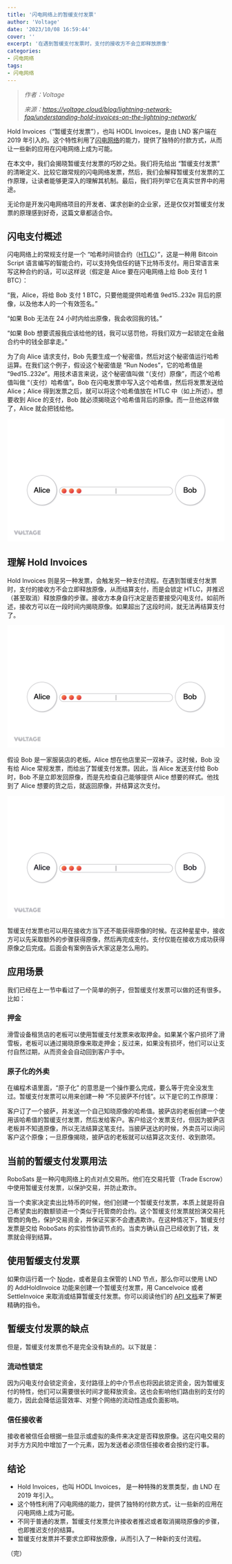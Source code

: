 ```yaml
---
title: '闪电网络上的暂缓支付发票'
author: 'Voltage'
date: '2023/10/08 16:59:44'
cover: ''
excerpt: '在遇到暂缓支付发票时，支付的接收方不会立即释放原像'
categories:
- 闪电网络
tags:
- 闪电网络
---
```



> *作者：Voltage*
> 
> *来源：<https://voltage.cloud/blog/lightning-network-faq/understanding-hold-invoices-on-the-lightning-network/>*



Hold Invoices（“暂缓支付发票”），也叫 HODL Invoices，是由 LND 客户端在 2019 年引入的。这个特性利用了[闪电网络](https://voltage.cloud/blog/bitcoin-lightning-network/what-is-the-lightning-network)的能力，提供了独特的付款方式，从而让一些新的应用在闪电网络上成为可能。

在本文中，我们会揭晓暂缓支付发票的巧妙之处。我们将先给出 “暂缓支付发票” 的清晰定义、比较它跟常规的闪电网络发票，然后，我们会解释暂缓支付发票的工作原理，让读者能够更深入的理解其机制。最后，我们将列举它在真实世界中的用途。

无论你是开发闪电网络项目的开发者、谋求创新的企业家，还是仅仅对暂缓支付发票的原理感到好奇，这篇文章都适合你。

## 闪电支付概述

闪电网络上的常规支付是一个 “哈希时间锁合约（[HTLC](https://voltage.cloud/blog/lightning-network-faq/how-do-htlc-work-lightning-network/)）”，这是一种用 Bitcoin Script 语言编写的智能合约，可以支持免信任的链下比特币支付。用日常语言来写这种合约的话，可以这样说（假定是 Alice 要在闪电网络上给 Bob 支付 1 BTC）：

“我，Alice，将给 Bob 支付 1 BTC，只要他能提供哈希值 9ed15..232e 背后的原像，以及他本人的一个有效签名。”

“如果 Bob 无法在 24 小时内给出原像，我会收回我的钱。”

“如果 Bob 想要谎报我应该给他的钱，我可以惩罚他，将我们双方一起锁定在金融合约中的钱全部拿走。”

为了向 Alice 请求支付，Bob 先要生成一个秘密值，然后对这个秘密值运行哈希运算。在我们这个例子，假设这个秘密值是 “Run Nodes”，它的哈希值是 “9ed15..232e”。用技术语言来说，这个秘密值叫做 “（支付）原像”，而这个哈希值叫做 “（支付）哈希值”。Bob 在闪电发票中写入这个哈希值，然后将发票发送给 Alice；Alice 得到发票之后，就可以将这个哈希值放在 HTLC 中（如上所述）。想要收到 Alice 的支付，Bob 就必须揭晓这个哈希值背后的原像。而一旦他这样做了，Alice 就会把钱给他。

![img](../images/understanding-hold-invoices-on-the-lightning-network/hold-invoices-on-lnd-example-1.gif)

## 理解 Hold Invoices

Hold Invoices 则是另一种发票，会触发另一种支付流程。在遇到暂缓支付发票时，支付的接收方不会立即释放原像，从而结算支付，而是会锁定 HTLC，并推迟（甚至取消）释放原像的步骤。接收方本身自行决定是否要接受闪电支付。如前所述，接收方可以在一段时间内揭晓原像。如果超出了这段时间，就无法再结算支付了。

![img](../images/understanding-hold-invoices-on-the-lightning-network/hodl-invoices-for-lnd-example-2-1024x576.gif)

假设 Bob 是一家服装店的老板。Alice 想在他店里买一双袜子。这时候，Bob 没有给 Alice 常规发票，而给出了暂缓支付发票。因此，当 Alice 发送支付给 Bob 时，Bob 不是立即发回原像，而是先检查自己能够提供 Alice 想要的样式。他找到了 Alice 想要的货之后，就返回原像，并结算这次支付。

![img](../images/understanding-hold-invoices-on-the-lightning-network/hodl-invoices-for-lightning-network-example-3.gif)

暂缓支付发票也可以用在接收方当下还不能获得原像的时候。在这种星星中，接收方可以先采取额外的步骤获得原像，然后再完成支付。支付仅能在接收方成功获得原像之后完成。后面会有案例告诉大家这是怎么用的。

## 应用场景

我们已经在上一节中看过了一个简单的例子，但暂缓支付发票可以做的还有很多。比如：

### 押金

滑雪设备租赁店的老板可以使用暂缓支付发票来收取押金。如果某个客户损坏了滑雪板，老板可以通过揭晓原像来取走押金；反过来，如果没有损坏，他们可以让支付自然过期，从而资金会自动回到客户手中。

### 原子化的外卖

在编程术语里面，“原子化” 的意思是一个操作要么完成，要么等于完全没发生过。暂缓支付发票可以用来创建一种 “不见披萨不付钱”。以下是它的工作原理：

客户订了一个披萨，并发送一个自己知晓原像的哈希值。披萨店的老板创建一个使用该哈希值的暂缓支付发票，然后发给客户。客户给这个发票支付，但因为披萨店老板并不知道原像，所以无法结算这笔支付。当披萨送达的时候，外卖员可以询问客户这个原像；一旦原像揭晓，披萨店的老板就可以结算这次支付、收到款项。

## 当前的暂缓支付发票用法

RoboSats 是一种闪电网络上的点对点交易所。他们在交易托管（Trade Escrow）中使用暂缓支付发票，以保护交易，并防止欺诈。

当一个卖家决定卖出比特币的时候，他们创建一个暂缓支付发票，本质上就是将自己希望卖出的数额锁进一个类似于托管商的合约。这个暂缓支付发票就扮演交易托管商的角色，保护交易资金，并保证买家不会遭遇欺诈。在这种情况下，暂缓支付发票是交给 RoboSats 的实验性协调节点的。当卖方确认自己已经收到了钱，发票就会得到结算。

## 使用暂缓支付发票

如果你运行着一个 [Node](https://voltage.cloud/nodes/)，或者是自主保管的 LND 节点，那么你可以使用 LND 的 AddHoldInvoice 功能来创建一个暂缓支付发票，用 Cancelvoice 或者 SettleInvoice 来取消或结算暂缓支付发票。你可以阅读他们的 [API 文档](https://lightning.engineering/api-docs/category/invoices-service?utm_source=Voltage-Blog&utm_medium=blog&utm_campaign=Understanding+Hold+Invoices+on+the+Lightning+Network)来了解更精确的指令。

## 暂缓支付发票的缺点

但是，暂缓支付发票也不是完全没有缺点的。以下就是：

### 流动性锁定

因为闪电支付会锁定资金，支付路径上的中介节点也将因此锁定资金，因为暂缓支付的特性，他们可以需要很长时间才能释放资金。这也会影响他们路由别的支付的能力，因此会降低运营效率、对整个网络的流动性造成负面影响。

### 信任接收者

接收者被信任会根据一些显示或虚拟的条件来决定是否释放原像。这在闪电交易的对手方方风险中增加了一个元素，因为发送者必须信任接收者会按约定行事。

## 结论

- Hold Invoices，也叫 HODL Invoices， 是一种特殊的发票类型，由 LND 在 2019 年引入。
- 这个特性利用了闪电网络的能力，提供了独特的付款方式，让一些新的应用在闪电网络上成为可能。
- 不同于普通的发票，暂缓支付发票允许接收者推迟或者取消揭晓原像的步骤，也即推迟支付的结算。
- 暂缓支付发票并不要求立即释放原像，从而引入了一种新的支付流程。

（完）
